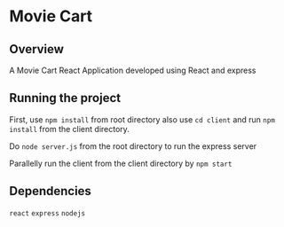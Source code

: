 # Movie Cart

## Overview 

A Movie Cart React Application developed using React and express 

## Running the project

First, use `npm install` from root directory also use `cd client` and run `npm install` from the client directory. 

Do `node server.js` from the root directory to run the express server

Parallelly run the client from the client directory by `npm start`


## Dependencies

`react` `express` `nodejs`  
